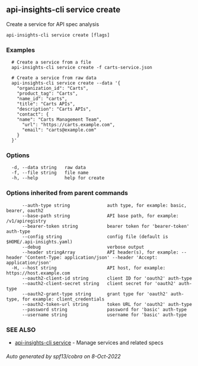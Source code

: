 ## api-insights-cli service create

Create a service for API spec analysis

```
api-insights-cli service create [flags]
```

### Examples

```
  # Create a service from a file
  api-insights-cli service create -f carts-service.json

  # Create a service from raw data
  api-insights-cli service create --data '{
    "organization_id": "Carts",
    "product_tag": "Carts",
    "name_id": "carts",
    "title": "Carts APIs",
    "description": "Carts APIs",
    "contact": {
    "name": "Carts Management Team",
      "url": "https://carts.example.com",
      "email": "carts@example.com"
    }
  }'
```

### Options

```
  -d, --data string   raw data
  -f, --file string   file name
  -h, --help          help for create
```

### Options inherited from parent commands

```
      --auth-type string              auth type, for example: basic, bearer, oauth2
      --base-path string              API base path, for example: /v1/apiregistry
      --bearer-token string           bearer token for 'bearer-token' auth-type
      --config string                 config file (default is $HOME/.api-insights.yaml)
      --debug                         verbose output
      --header stringArray            API header(s), for example: --header 'Content-Type: application/json' --header 'Accept: application/json'
  -H, --host string                   API host, for example: https://host.example.com
      --oauth2-client-id string       client ID for 'oauth2' auth-type
      --oauth2-client-secret string   client secret for 'oauth2' auth-type
      --oauth2-grant-type string      grant type for 'oauth2' auth-type, for example: client_credentials
      --oauth2-token-url string       token URL for 'oauth2' auth-type
      --password string               password for 'basic' auth-type
      --username string               username for 'basic' auth-type
```

### SEE ALSO

* [api-insights-cli service](api-insights-cli_service.md)	 - Manage services and related specs

###### Auto generated by spf13/cobra on 8-Oct-2022
